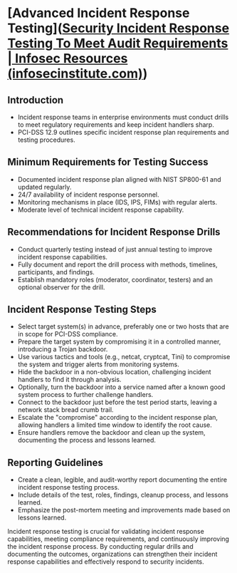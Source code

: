 # [Advanced Incident Response Testing]([Security Incident Response Testing To Meet Audit Requirements | Infosec Resources (infosecinstitute.com)](https://resources.infosecinstitute.com/topic/incident-response-and-audit-requirements/))

## Introduction

- Incident response teams in enterprise environments must conduct drills to meet regulatory requirements and keep incident handlers sharp.
- PCI-DSS 12.9 outlines specific incident response plan requirements and testing procedures.

## Minimum Requirements for Testing Success

- Documented incident response plan aligned with NIST SP800-61 and updated regularly.
- 24/7 availability of incident response personnel.
- Monitoring mechanisms in place (IDS, IPS, FIMs) with regular alerts.
- Moderate level of technical incident response capability.

## Recommendations for Incident Response Drills

- Conduct quarterly testing instead of just annual testing to improve incident response capabilities.
- Fully document and report the drill process with methods, timelines, participants, and findings.
- Establish mandatory roles (moderator, coordinator, testers) and an optional observer for the drill.

## Incident Response Testing Steps

- Select target system(s) in advance, preferably one or two hosts that are in scope for PCI-DSS compliance.
- Prepare the target system by compromising it in a controlled manner, introducing a Trojan backdoor.
- Use various tactics and tools (e.g., netcat, cryptcat, Tini) to compromise the system and trigger alerts from monitoring systems.
- Hide the backdoor in a non-obvious location, challenging incident handlers to find it through analysis.
- Optionally, turn the backdoor into a service named after a known good system process to further challenge handlers.
- Connect to the backdoor just before the test period starts, leaving a network stack bread crumb trail.
- Escalate the "compromise" according to the incident response plan, allowing handlers a limited time window to identify the root cause.
- Ensure handlers remove the backdoor and clean up the system, documenting the process and lessons learned.

## Reporting Guidelines

- Create a clean, legible, and audit-worthy report documenting the entire incident response testing process.
- Include details of the test, roles, findings, cleanup process, and lessons learned.
- Emphasize the post-mortem meeting and improvements made based on lessons learned.

Incident response testing is crucial for validating incident response capabilities, meeting compliance requirements, and continuously improving the incident response process. By conducting regular drills and documenting the outcomes, organizations can strengthen their incident response capabilities and effectively respond to security incidents.